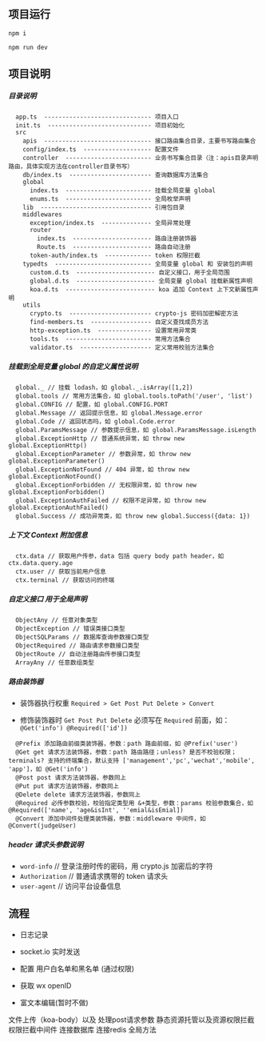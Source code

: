 ## 项目运行

`npm i`

`npm run dev`

## 项目说明

##### 目录说明

```
  app.ts  ------------------------------ 项目入口
  init.ts  ----------------------------- 项目初始化
  src
    apis  ------------------------------ 接口路由集合目录，主要书写路由集合
    config/index.ts  ------------------- 配置文件
    controller  ------------------------ 业务书写集合目录（注：apis目录声明路由，具体实现方法在controller目录书写）
    db/index.ts  ----------------------- 查询数据库方法集合
    global
      index.ts  ------------------------ 挂载全局变量 global
      enums.ts  ------------------------ 全局枚举声明
    lib  ------------------------------- 引用包目录
    middlewares
      exception/index.ts  -------------- 全局异常处理
      router
        index.ts  ---------------------- 路由注册装饰器
        Route.ts  ---------------------- 路由自动注册
      token-auth/index.ts  ------------- token 权限拦截
    typedts  --------------------------- 全局变量 global 和 安装包的声明
      custom.d.ts  ---------------------- 自定义接口，用于全局范围
      global.d.ts  ---------------------- 全局变量 global 挂载新属性声明
      koa.d.ts  ------------------------- koa 追加 Context 上下文新属性声明
    utils
      crypto.ts  ----------------------- crypto-js 密码加密解密方法
      find-members.ts  ----------------- 自定义查找成员方法
      http-exception.ts  --------------- 设置常用异常类
      tools.ts  ------------------------ 常用方法集合
      validator.ts  -------------------- 定义常用校验方法集合
```

##### 挂载到全局变量 global 的自定义属性说明

```
  global._ // 挂载 lodash，如 global._.isArray([1,2])
  global.tools // 常用方法集合，如 global.tools.toPath('/user', 'list')
  global.CONFIG // 配置，如 global.CONFIG.PORT
  global.Message // 返回提示信息，如 global.Message.error
  global.Code // 返回状态吗，如 global.Code.error
  global.ParamsMessage // 参数提示信息，如 global.ParamsMessage.isLength
  global.ExceptionHttp // 普通系统异常，如 throw new global.ExceptionHttp()
  global.ExceptionParameter // 参数异常，如 throw new global.ExceptionParameter()
  global.ExceptionNotFound // 404 异常，如 throw new global.ExceptionNotFound()
  global.ExceptionForbidden // 无权限异常，如 throw new global.ExceptionForbidden()
  global.ExceptionAuthFailed // 权限不足异常，如 throw new global.ExceptionAuthFailed()
  global.Success // 成功异常类，如 throw new global.Success({data: 1})
```

##### 上下文 Context 附加信息

```
  ctx.data // 获取用户传参，data 包括 query body path header，如 ctx.data.query.age
  ctx.user // 获取当前用户信息
  ctx.terminal // 获取访问的终端
```

##### 自定义接口 用于全局声明

```
  ObjectAny // 任意对象类型
  ObjectException // 错误类接口类型
  ObjectSQLParams // 数据库查询参数接口类型
  ObjectRequired // 路由请求参数接口类型
  ObjectRoute // 自动注册路由传参接口类型
  ArrayAny // 任意数组类型
```

##### 路由装饰器

  - 装饰器执行权重 `Required > Get Post Put Delete > Convert`
  
  - 修饰装饰器时 `Get Post Put Delete` 必须写在 `Required` 前面，如：`@Get('info') @Required(['id'])`

```
  @Prefix 添加路由前缀类装饰器，参数：path 路由前缀，如 @Prefix('user')
  @Get get 请求方法装饰器，参数：path 路由路径；unless? 是否不校验权限；terminals? 支持的终端集合，默认支持 ['management','pc','wechat','mobile', 'app']，如 @Get('info')
  @Post post 请求方法装饰器，参数同上
  @Put put 请求方法装饰器，参数同上
  @Delete delete 请求方法装饰器，参数同上
  @Required 必传参数校验，校验指定类型用 &+类型，参数：params 校验参数集合，如 @Required(['name', 'age&isInt', ''emial&isEmial])
  @Convert 添加中间件处理类装饰器，参数：middleware 中间件，如 @Convert(judgeUser)
```

##### header 请求头参数说明

  - `word-info` // 登录注册时传的密码，用 crypto.js 加密后的字符
  - `Authorization` // 普通请求携带的 token 请求头
  - `user-agent` // 访问平台设备信息

## 流程

- 日志记录

- socket.io 实时发送
- 配置 用户白名单和黑名单 (通过权限)
- 获取 wx openID


- 富文本编辑(暂时不做)

文件上传（koa-body）以及 处理post请求参数
静态资源托管以及资源权限拦截
权限拦截中间件
连接数据库
连接redis
全局方法








